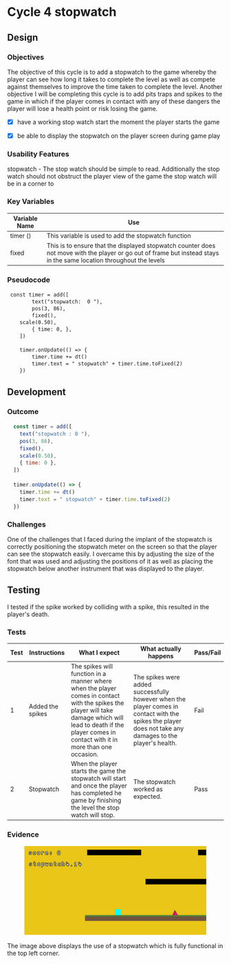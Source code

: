 # Cycle 4 stopwatch

##

## Design

### Objectives

The objective of this cycle is to add a stopwatch to the game whereby the player can see how long it takes to complete the level as well as compete against themselves to improve the time taken to complete the level. Another objective I will be completing this cycle is to add pits traps and spikes to the game in which if the player comes in contact with any of these dangers the player will lose a health point or risk losing the game. &#x20;

* [x] have a working stop watch start the moment the player starts the game&#x20;
* [x] be able to display the stopwatch on the player screen during game play&#x20;



### Usability Features

&#x20;stopwatch - The stop watch should be simple to read. Additionally the stop watch should not obstruct the player view of the game the stop watch will be in a corner to &#x20;

### Key Variables

| Variable Name | Use                                                                                                                                                                   |
| ------------- | --------------------------------------------------------------------------------------------------------------------------------------------------------------------- |
| timer ()      | This variable is used to add the stopwatch function                                                                                                                   |
| fixed         | This is to ensure that the displayed stopwatch counter does not move with the player or go out of frame but instead stays in the same location throughout the levels  |

### Pseudocode

```
 const timer = add([
		text("stopwatch:  0 "),
		pos(3, 86),
		fixed(),
    scale(0.50),
		{ time: 0, },
	])

	timer.onUpdate(() => {
		timer.time += dt()
		timer.text = " stopwatch" + timer.time.toFixed(2)
	})
```

## Development

### Outcome



```javascript
  const timer = add([
    text("stopwatch : 0 "),
    pos(3, 86),
    fixed(),
    scale(0.50),
    { time: 0 },
  ])

  timer.onUpdate(() => {
    timer.time += dt()
    timer.text = " stopwatch" + timer.time.toFixed(2)
  })

```

&#x20;

### Challenges

One of the challenges that I faced during the implant of the stopwatch is correctly positioning the stopwatch meter on the screen so that the player can see the stopwatch easily. I overcame this by adjusting the size of the font that was used and adjusting the positions of it as well as placing the stopwatch below another instrument that was displayed to the player. &#x20;

## Testing

I tested if the spike worked by colliding with a spike, this resulted in the player's death.&#x20;

### Tests

| Test | Instructions      | What I expect                                                                                                                                                                                                       | What actually happens                                                                                                                                      | Pass/Fail |
| ---- | ----------------- | ------------------------------------------------------------------------------------------------------------------------------------------------------------------------------------------------------------------- | ---------------------------------------------------------------------------------------------------------------------------------------------------------- | --------- |
| 1    | Added the spikes  | The spikes will function in a manner where when the player comes in contact with the spikes the player will take damage which will lead to death if the player comes in contact with it in more than one occasion.  | The spikes were added successfully  however when the player comes in contact with the spikes the player does not take any damages to the player's health.  | Fail      |
| 2    | Stopwatch         | When the player starts the game the stopwatch will start and once the player has completed he game by finishing the level the stop watch will stop.                                                                 | The stopwatch worked as expected.                                                                                                                          | Pass      |

### Evidence

<figure><img src="../.gitbook/assets/image (2) (3) (1).png" alt=""><figcaption></figcaption></figure>

The image above displays the use of a stopwatch which is fully functional in the top left corner.
